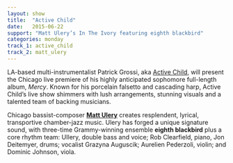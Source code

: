 ```yaml
---
layout: show
title:  "Active Child"
date:   2015-06-22
support: "Matt Ulery’s In The Ivory featuring eighth blackbird"
categories: monday
track_1: active_child
track_2: matt_ulery
---
```


LA-based multi-instrumentalist Patrick Grossi, aka [Active Child](http://activechildmusic.com "Active Child"), will present the Chicago live premiere of his highly anticipated sophomore full-length album, *Mercy*. Known for his porcelain falsetto and cascading harp, Active Child’s live show shimmers with lush arrangements, stunning visuals and a talented team of backing musicians.

Chicago bassist-composer **[Matt Ulery](http://mattulery.com "Matt Ulery")** creates resplendent, lyrical, transportive chamber-jazz music. Ulery has forged a unique signature sound, with three-time Grammy-winning ensemble **eighth blackbird** plus a core rhythm team: UIlery, double bass and voice; Rob Clearfield, piano, Jon Deitemyer, drums; vocalist Grazyna Auguscik; Aurelien Pederzoli, violin; and Dominic Johnson, viola.